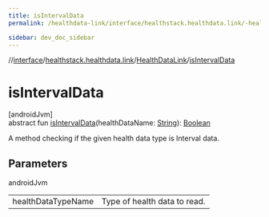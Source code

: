 ```yaml
---
title: isIntervalData
permalink: /healthdata-link/interface/healthstack.healthdata.link/-health-data-link/is-interval-data.html

sidebar: dev_doc_sidebar
---
```

//[interface](../../../index.html)/[healthstack.healthdata.link](../index.html)/[HealthDataLink](index.html)/[isIntervalData](is-interval-data.html)



# isIntervalData



[androidJvm]\
abstract fun [isIntervalData](is-interval-data.html)(healthDataName: [String](https://kotlinlang.org/api/latest/jvm/stdlib/kotlin/-string/index.html)): [Boolean](https://kotlinlang.org/api/latest/jvm/stdlib/kotlin/-boolean/index.html)



A method checking if the given health data type is Interval data.



## Parameters


androidJvm

| | |
|---|---|
| healthDataTypeName | Type of health data to read. |




